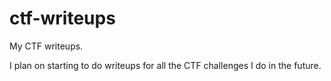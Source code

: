 # ctf-writeups
My CTF writeups.

I plan on starting to do writeups for all the CTF challenges I do in the future.
